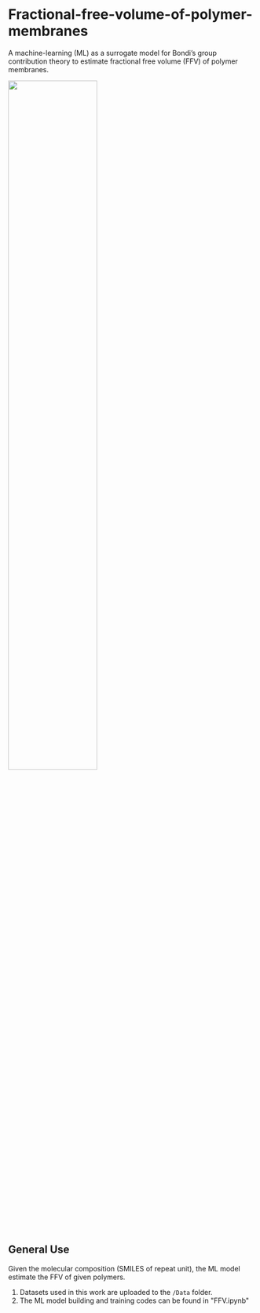 # Fractional-free-volume-of-polymer-membranes

A machine-learning (ML) as a surrogate model for Bondi’s group contribution theory to estimate fractional free volume (FFV) of polymer membranes.

<img src="TOC.png" width="60%">

## General Use
Given the molecular composition (SMILES of repeat unit), the ML model estimate the FFV of given polymers.
1. Datasets used in this work are uploaded to the `/Data` folder.
2. The ML model building and training codes can be found in "FFV.ipynb"
